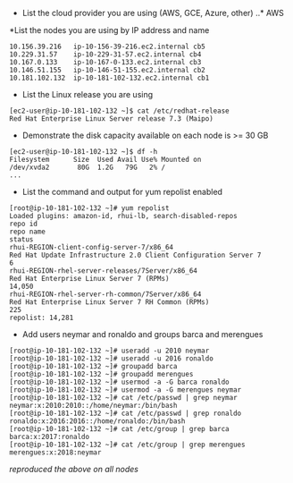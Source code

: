 * List the cloud provider you are using (AWS, GCE, Azure, other)
..* AWS
 
*List the nodes you are using by IP address and name
```
10.156.39.216   ip-10-156-39-216.ec2.internal cb5
10.229.31.57    ip-10-229-31-57.ec2.internal cb4
10.167.0.133    ip-10-167-0-133.ec2.internal cb3
10.146.51.155   ip-10-146-51-155.ec2.internal cb2
10.181.102.132  ip-10-181-102-132.ec2.internal cb1
```

 * List the Linux release you are using
```
[ec2-user@ip-10-181-102-132 ~]$ cat /etc/redhat-release
Red Hat Enterprise Linux Server release 7.3 (Maipo)
```

* Demonstrate the disk capacity available on each node is >= 30 GB
```
[ec2-user@ip-10-181-102-132 ~]$ df -h
Filesystem      Size  Used Avail Use% Mounted on
/dev/xvda2       80G  1.2G   79G   2% /
...
```

* List the command and output for yum repolist enabled
```
[root@ip-10-181-102-132 ~]# yum repolist
Loaded plugins: amazon-id, rhui-lb, search-disabled-repos
repo id                                                                             repo name                                                                                          status
rhui-REGION-client-config-server-7/x86_64                                           Red Hat Update Infrastructure 2.0 Client Configuration Server 7                                         6
rhui-REGION-rhel-server-releases/7Server/x86_64                                     Red Hat Enterprise Linux Server 7 (RPMs)                                                           14,050
rhui-REGION-rhel-server-rh-common/7Server/x86_64                                    Red Hat Enterprise Linux Server 7 RH Common (RPMs)                                                    225
repolist: 14,281
```

* Add users neymar and ronaldo and groups barca and merengues
```
[root@ip-10-181-102-132 ~]# useradd -u 2010 neymar
[root@ip-10-181-102-132 ~]# useradd -u 2016 ronaldo
[root@ip-10-181-102-132 ~]# groupadd barca
[root@ip-10-181-102-132 ~]# groupadd merengues
[root@ip-10-181-102-132 ~]# usermod -a -G barca ronaldo
[root@ip-10-181-102-132 ~]# usermod -a -G merengues neymar
[root@ip-10-181-102-132 ~]# cat /etc/passwd | grep neymar
neymar:x:2010:2010::/home/neymar:/bin/bash
[root@ip-10-181-102-132 ~]# cat /etc/passwd | grep ronaldo
ronaldo:x:2016:2016::/home/ronaldo:/bin/bash
[root@ip-10-181-102-132 ~]# cat /etc/group | grep barca
barca:x:2017:ronaldo
[root@ip-10-181-102-132 ~]# cat /etc/group | grep merengues
merengues:x:2018:neymar
```
_reproduced the above on all nodes_
